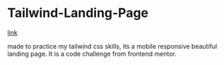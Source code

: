 # Tailwind-Landing-Page

[link](https://landing1page-tailwind.netlify.app/)

made to practice my tailwind css skills, its a mobile responsive beautiful landing page. It is a code challenge from frontend mentor.
